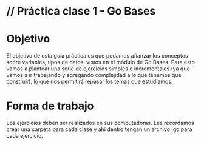 # **// Práctica clase 1 - Go Bases**

# **Objetivo**

El objetivo de esta guía práctica es que podamos afianzar los conceptos sobre variables, tipos de datos, vistos en el módulo de Go Bases. Para esto vamos a plantear una serie de ejercicios simples e incrementales (ya que vamos a ir trabajando y agregando complejidad a lo que tenemos que construir), lo que nos permitirá repasar los temas que estudiamos.

# **Forma de trabajo**

Los ejercicios deben ser realizados en sus computadoras. Les recordamos crear una carpeta para cada clase y ahí dentro tengan un archivo .go para cada ejercicio.
